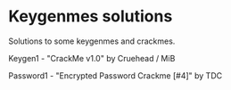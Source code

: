 # Keygenmes solutions


Solutions to some keygenmes and crackmes.

Keygen1 - "CrackMe v1.0" by Cruehead / MiB

Password1 - "Encrypted Password Crackme [#4]" by TDC
